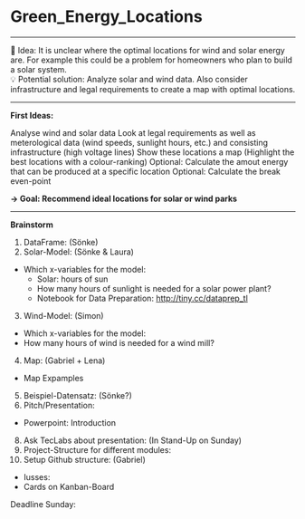 # Green_Energy_Locations
___
💭  Idea: It is unclear where the optimal locations for wind and solar energy are. For example this could be a problem for homeowners who plan to build a solar system.  
💡  Potential solution: Analyze solar and wind data. Also consider infrastructure and legal requirements to create a map with optimal locations.
___

**First Ideas:**

Analyse wind and solar data
Look at legal requirements as well as meterological data (wind speeds, sunlight hours, etc.) and consisting infrastructure (high voltage lines)
Show these locations a map (Highlight the best locations with a colour-ranking)
Optional: Calculate the amout energy that can be produced at a specific location
Optional: Calculate the break even-point

**→ Goal: Recommend ideal locations for solar or wind parks**
___

**Brainstorm**

1. DataFrame: (Sönke)
2. Solar-Model: (Sönke & Laura)
  - Which x-variables for the model: 
    - Solar: hours of sun
    - How many hours of sunlight is needed for a solar power plant?
    - Notebook for Data Preparation: http://tiny.cc/dataprep_tl
3. Wind-Model: (Simon)
  - Which x-variables for the model:
  - How many hours of wind is needed for a wind mill?    
4. Map: (Gabriel + Lena)
  - Map Expamples
5. Beispiel-Datensatz: (Sönke?)
6. Pitch/Presentation:
  - Powerpoint: Introduction
8. Ask TecLabs about presentation: (In Stand-Up on Sunday)
9. Project-Structure for different modules:
10. Setup Github structure: (Gabriel)
  - Iusses:
  - Cards on Kanban-Board

Deadline Sunday:
